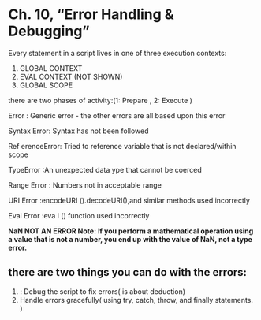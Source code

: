 # Ch. 10, “Error Handling & Debugging”
Every statement in a script lives in one of three 
execution contexts: 
1. GLOBAL CONTEXT
2. EVAL CONTEXT (NOT SHOWN)
3. GLOBAL SCOPE


  there are two phases 
of activity:(1: Prepare , 2: Execute )



Error :       Generic error - the other errors 
              are all based upon this error 


Syntax Error:  Syntax has not been followed

 

Ref erenceError: Tried to reference variable  that is not declared/within scope 



TypeError :An unexpected data ype that 
cannot be coerced



Range Error : Numbers not in acceptable range


URI Error :encodeURI ().decodeURI(),and 
similar methods used incorrectly


Eval Error :eva l () function used incorrectly


**NaN 
NOT AN ERROR 
Note: If you perform a mathematical operation using 
a value that is not a number, you end up with the 
value of NaN, not a type error.**


## there are two things you can do with the errors: 
1. : Debug the script to fix errors( is about deduction)
2.  Handle errors gracefully( using try, catch, 
throw, and finally statements. )

